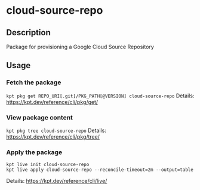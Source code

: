 # cloud-source-repo

## Description
Package for provisioning a Google Cloud Source Repository

## Usage

### Fetch the package
`kpt pkg get REPO_URI[.git]/PKG_PATH[@VERSION] cloud-source-repo`
Details: https://kpt.dev/reference/cli/pkg/get/

### View package content
`kpt pkg tree cloud-source-repo`
Details: https://kpt.dev/reference/cli/pkg/tree/

### Apply the package
```
kpt live init cloud-source-repo
kpt live apply cloud-source-repo --reconcile-timeout=2m --output=table
```
Details: https://kpt.dev/reference/cli/live/
